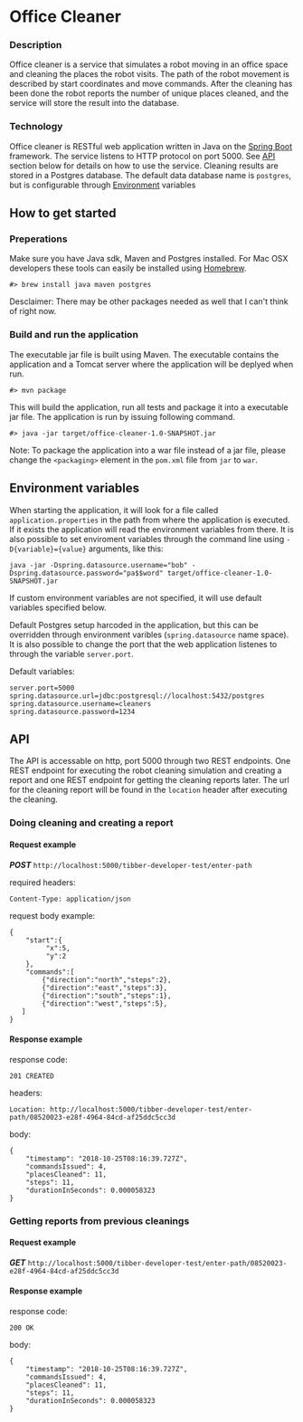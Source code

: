 # Office Cleaner
### Description
Office cleaner is a service that simulates a robot moving in an office space
and cleaning the places the robot visits. The path of the robot movement is
described by start coordinates and move commands. After the cleaning has been
done the robot reports the number of unique places cleaned, and the service
will store the result into the database. 

### Technology
Office cleaner is RESTful web application written in Java on the [Spring Boot](https://spring.io/projects/spring-boot) framework. 
The service listens to HTTP protocol on port 5000. See [API](#api) section below for details on how to use the service.
Cleaning results are stored in a Postgres database. The default data database name is ```postgres```, 
but is configurable through [Environment](#environment) variables

## How to get started
### Preperations
Make sure you have Java sdk, Maven and Postgres installed.
For Mac OSX developers these tools can easily be installed using [Homebrew](https://brew.sh/).
```
#> brew install java maven postgres
```
Desclaimer: There may be other packages needed as well that I can't think of right now.

### Build and run the application
The executable jar file is built using Maven. The executable contains the application and a 
Tomcat server where the application will be deplyed when run.
```
#> mvn package
```
This will build the application, run all tests and package it into a executable jar file. 
The application is run by issuing following command.
```
#> java -jar target/office-cleaner-1.0-SNAPSHOT.jar
```
Note: To package the application into a war file instead of a jar file, please change the ```<packaging>``` element in the ```pom.xml``` file from ```jar``` to ```war```.

## <a name="environment"></a>Environment variables
When starting the application, it will look for a file called ```application.properties``` in the path from where the application is executed. If it exists the application will read the environment variables from there.
It is also possible to set enviroment variables through the command line using ```-D{variable}={value}``` arguments, like this:

```
java -jar -Dspring.datasource.username="bob" -Dspring.datasource.password="pa$$word" target/office-cleaner-1.0-SNAPSHOT.jar
```

If custom environment variables are not specified, it will use default variables specified below.

Default Postgres setup harcoded in the application, but this can be overridden through environment varibles (```spring.datasource``` name space).
It is also possible to change the port that the web application listenes to through the variable ```server.port```.

Default variables:
```
server.port=5000
spring.datasource.url=jdbc:postgresql://localhost:5432/postgres
spring.datasource.username=cleaners
spring.datasource.password=1234
```

## <a name="api"></a>API
The API is accessable on http, port 5000 through two REST endpoints. One REST endpoint for executing the robot cleaning simulation and creating a report and one REST endpoint for getting the cleaning reports later. The url for the cleaning report will be found in the ```location``` header after executing the cleaning.

### Doing cleaning and creating a report
#### Request example
***POST*** ```http://localhost:5000/tibber-developer-test/enter-path```

required headers:
```
Content-Type: application/json
```

request body example:
```
{
    "start":{
         "x":5,
         "y":2
    },
    "commands":[
        {"direction":"north","steps":2},
        {"direction":"east","steps":3}, 
        {"direction":"south","steps":1}, 
        {"direction":"west","steps":5},
   ]
}
```

#### Response example
response code:
```
201 CREATED
```

headers:
```
Location: http://localhost:5000/tibber-developer-test/enter-path/08520023-e28f-4964-84cd-af25ddc5cc3d
```

body:
```
{
    "timestamp": "2018-10-25T08:16:39.727Z",
    "commandsIssued": 4,
    "placesCleaned": 11,
    "steps": 11,
    "durationInSeconds": 0.000058323
}
```

### Getting reports from previous cleanings
#### Request example
***GET*** ```http://localhost:5000/tibber-developer-test/enter-path/08520023-e28f-4964-84cd-af25ddc5cc3d```
#### Response example
response code:
```
200 OK
```

body:
```
{
    "timestamp": "2018-10-25T08:16:39.727Z",
    "commandsIssued": 4,
    "placesCleaned": 11,
    "steps": 11,
    "durationInSeconds": 0.000058323
}
```
